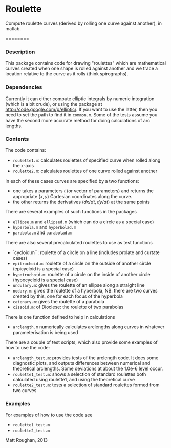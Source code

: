 Roulette
========

Compute roulette curves (derived by rolling one curve against another), in matlab.

========

### Description

This package contains code for drawing "roulettes" which are
mathematical curves created when one shape is rolled against another
and we trace a location relative to the curve as it rolls (think
spirographs).

### Dependencies

Currently it can either compute elliptic integrals by numeric
integration (which is a bit crude), or using the package
at http://code.google.com/p/elliptic/. If you want to use the latter,
then you need to set the path to find it in `common.m`. Some of the
tests assume you have the second more accurate method for doing
calculations of arc lengths. 

### Contents

The code contains:
   - `roulette1.m`: calculates roulettes of specified curve when rolled along the x-axis
   - `roulette2.m`: calculates roulettes of one curve rolled against another

In each of these cases curves are specified by a two functions: 
   - one takes a parameters $t$ (or vector of parameters) and returns
      the appropriate $(x,y)$ Cartesian coordinates along the curve.
   - the other returns the derivatives $(dx/dt, dy/dt)$ at the same
      points
 
There are several examples of such functions in the packages
   - `ellipse.m` and `ellipsed.m` (which can do a circle as a special case)
   - `hyperbola.m` and `hyperbolad.m`
   - `parabola.m` and `parabolad.m`

There are also several precalculated roulettes to use as test
functions
   - `cycloid.m``: roulette of a circle on a line
                    (includes prolate and curtate cases)
   - `epitrochoid.m`: roulette of a circle on the outside of another circle
                    (epicycloid is a special case)
   - `hypotrochoid.m`: roulette of a circle on the inside of another circle
                (hypocycloid is a special case)
   - `undulary.m`: gives the roulette of an ellipse along a straight line
   - `nodary.m`: gives the roulette of a hyperbola, 
        NB: there are two curves created by this, one for each focus
	of the hyperbola
   - `catenary.m`: gives the roulette of a parabola
   - `cissoid.m`: of Dioclese: the roulette of two parabolas

There is one function defined to help in calculations
   - `arclength.m` numerically calculates arclengths along curves
     in whatever parameterisation is being used

There are a couple of test scripts, which also provide some examples
of how to use the code:
   - `arclength_test.m`: provides tests of the arclength code. It does
                         some diagnostic plots, 
			 and outputs differences between numerical and
			 theoretical arclengths. Some deviations at
			 about the 1.0e-6 level occur.
   - `roulette1_test.m`: shows a selection of standard roulettes both
                       calculated using roulette1, and using the
		       theoretical curve 
   - `roulette2_test.m`: tests a selection of standard roulettes formed
                       from two curves


### Examples

For examples of how to use the code see 
   - `roulette1_test.m`
   - `roulette2_test.m`


Matt Roughan, 2013
